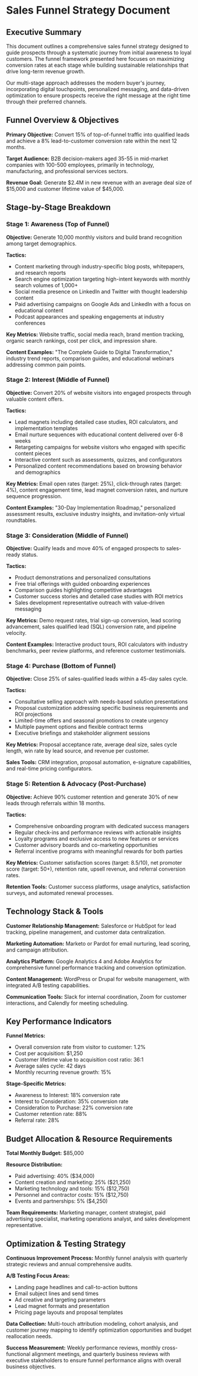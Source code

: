 # Sales Funnel Strategy Document

## Executive Summary

This document outlines a comprehensive sales funnel strategy designed to guide prospects through a systematic journey from initial awareness to loyal customers. The funnel framework presented here focuses on maximizing conversion rates at each stage while building sustainable relationships that drive long-term revenue growth.

Our multi-stage approach addresses the modern buyer's journey, incorporating digital touchpoints, personalized messaging, and data-driven optimization to ensure prospects receive the right message at the right time through their preferred channels.

## Funnel Overview & Objectives

**Primary Objective:** Convert 15% of top-of-funnel traffic into qualified leads and achieve a 8% lead-to-customer conversion rate within the next 12 months.

**Target Audience:** B2B decision-makers aged 35-55 in mid-market companies with 100-500 employees, primarily in technology, manufacturing, and professional services sectors.

**Revenue Goal:** Generate $2.4M in new revenue with an average deal size of $15,000 and customer lifetime value of $45,000.

## Stage-by-Stage Breakdown

### Stage 1: Awareness (Top of Funnel)

**Objective:** Generate 10,000 monthly visitors and build brand recognition among target demographics.

**Tactics:**
- Content marketing through industry-specific blog posts, whitepapers, and research reports
- Search engine optimization targeting high-intent keywords with monthly search volumes of 1,000+
- Social media presence on LinkedIn and Twitter with thought leadership content
- Paid advertising campaigns on Google Ads and LinkedIn with a focus on educational content
- Podcast appearances and speaking engagements at industry conferences

**Key Metrics:** Website traffic, social media reach, brand mention tracking, organic search rankings, cost per click, and impression share.

**Content Examples:** "The Complete Guide to Digital Transformation," industry trend reports, comparison guides, and educational webinars addressing common pain points.

### Stage 2: Interest (Middle of Funnel)

**Objective:** Convert 20% of website visitors into engaged prospects through valuable content offers.

**Tactics:**
- Lead magnets including detailed case studies, ROI calculators, and implementation templates
- Email nurture sequences with educational content delivered over 6-8 weeks
- Retargeting campaigns for website visitors who engaged with specific content pieces
- Interactive content such as assessments, quizzes, and configurators
- Personalized content recommendations based on browsing behavior and demographics

**Key Metrics:** Email open rates (target: 25%), click-through rates (target: 4%), content engagement time, lead magnet conversion rates, and nurture sequence progression.

**Content Examples:** "30-Day Implementation Roadmap," personalized assessment results, exclusive industry insights, and invitation-only virtual roundtables.

### Stage 3: Consideration (Middle of Funnel)

**Objective:** Qualify leads and move 40% of engaged prospects to sales-ready status.

**Tactics:**
- Product demonstrations and personalized consultations
- Free trial offerings with guided onboarding experiences
- Comparison guides highlighting competitive advantages
- Customer success stories and detailed case studies with ROI metrics
- Sales development representative outreach with value-driven messaging

**Key Metrics:** Demo request rates, trial sign-up conversion, lead scoring advancement, sales qualified lead (SQL) conversion rate, and pipeline velocity.

**Content Examples:** Interactive product tours, ROI calculators with industry benchmarks, peer review platforms, and reference customer testimonials.

### Stage 4: Purchase (Bottom of Funnel)

**Objective:** Close 25% of sales-qualified leads within a 45-day sales cycle.

**Tactics:**
- Consultative selling approach with needs-based solution presentations
- Proposal customization addressing specific business requirements and ROI projections
- Limited-time offers and seasonal promotions to create urgency
- Multiple payment options and flexible contract terms
- Executive briefings and stakeholder alignment sessions

**Key Metrics:** Proposal acceptance rate, average deal size, sales cycle length, win rate by lead source, and revenue per customer.

**Sales Tools:** CRM integration, proposal automation, e-signature capabilities, and real-time pricing configurators.

### Stage 5: Retention & Advocacy (Post-Purchase)

**Objective:** Achieve 90% customer retention and generate 30% of new leads through referrals within 18 months.

**Tactics:**
- Comprehensive onboarding program with dedicated success managers
- Regular check-ins and performance reviews with actionable insights
- Loyalty programs and exclusive access to new features or services
- Customer advisory boards and co-marketing opportunities
- Referral incentive programs with meaningful rewards for both parties

**Key Metrics:** Customer satisfaction scores (target: 8.5/10), net promoter score (target: 50+), retention rate, upsell revenue, and referral conversion rates.

**Retention Tools:** Customer success platforms, usage analytics, satisfaction surveys, and automated renewal processes.

## Technology Stack & Tools

**Customer Relationship Management:** Salesforce or HubSpot for lead tracking, pipeline management, and customer data centralization.

**Marketing Automation:** Marketo or Pardot for email nurturing, lead scoring, and campaign attribution.

**Analytics Platform:** Google Analytics 4 and Adobe Analytics for comprehensive funnel performance tracking and conversion optimization.

**Content Management:** WordPress or Drupal for website management, with integrated A/B testing capabilities.

**Communication Tools:** Slack for internal coordination, Zoom for customer interactions, and Calendly for meeting scheduling.

## Key Performance Indicators

**Funnel Metrics:**
- Overall conversion rate from visitor to customer: 1.2%
- Cost per acquisition: $1,250
- Customer lifetime value to acquisition cost ratio: 36:1
- Average sales cycle: 42 days
- Monthly recurring revenue growth: 15%

**Stage-Specific Metrics:**
- Awareness to Interest: 18% conversion rate
- Interest to Consideration: 35% conversion rate  
- Consideration to Purchase: 22% conversion rate
- Customer retention rate: 88%
- Referral rate: 28%

## Budget Allocation & Resource Requirements

**Total Monthly Budget:** $85,000

**Resource Distribution:**
- Paid advertising: 40% ($34,000)
- Content creation and marketing: 25% ($21,250)
- Marketing technology and tools: 15% ($12,750)
- Personnel and contractor costs: 15% ($12,750)
- Events and partnerships: 5% ($4,250)

**Team Requirements:** Marketing manager, content strategist, paid advertising specialist, marketing operations analyst, and sales development representative.

## Optimization & Testing Strategy

**Continuous Improvement Process:** Monthly funnel analysis with quarterly strategic reviews and annual comprehensive audits.

**A/B Testing Focus Areas:**
- Landing page headlines and call-to-action buttons
- Email subject lines and send times
- Ad creative and targeting parameters
- Lead magnet formats and presentation
- Pricing page layouts and proposal templates

**Data Collection:** Multi-touch attribution modeling, cohort analysis, and customer journey mapping to identify optimization opportunities and budget reallocation needs.

**Success Measurement:** Weekly performance reviews, monthly cross-functional alignment meetings, and quarterly business reviews with executive stakeholders to ensure funnel performance aligns with overall business objectives.